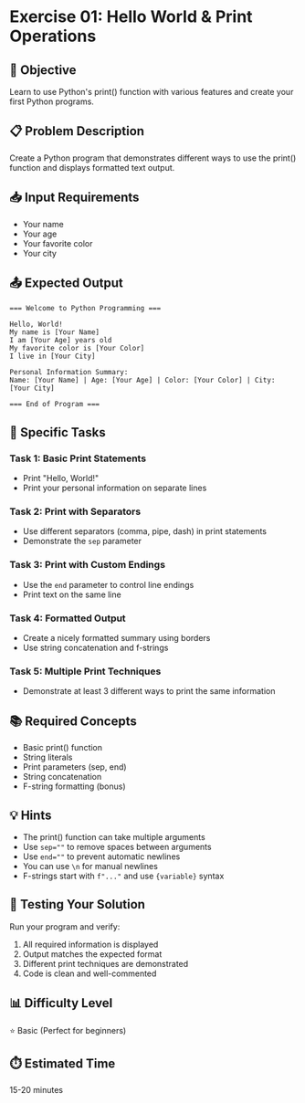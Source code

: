 # Exercise 01: Hello World & Print Operations

## 🎯 Objective

Learn to use Python's print() function with various features and create your first Python programs.

## 📋 Problem Description

Create a Python program that demonstrates different ways to use the print() function and displays formatted text output.

## 📥 Input Requirements

- Your name
- Your age
- Your favorite color
- Your city

## 📤 Expected Output

```
=== Welcome to Python Programming ===

Hello, World!
My name is [Your Name]
I am [Your Age] years old
My favorite color is [Your Color]
I live in [Your City]

Personal Information Summary:
Name: [Your Name] | Age: [Your Age] | Color: [Your Color] | City: [Your City]

=== End of Program ===
```

## 🎯 Specific Tasks

### Task 1: Basic Print Statements

- Print "Hello, World!"
- Print your personal information on separate lines

### Task 2: Print with Separators

- Use different separators (comma, pipe, dash) in print statements
- Demonstrate the `sep` parameter

### Task 3: Print with Custom Endings

- Use the `end` parameter to control line endings
- Print text on the same line

### Task 4: Formatted Output

- Create a nicely formatted summary using borders
- Use string concatenation and f-strings

### Task 5: Multiple Print Techniques

- Demonstrate at least 3 different ways to print the same information

## 📚 Required Concepts

- Basic print() function
- String literals
- Print parameters (sep, end)
- String concatenation
- F-string formatting (bonus)

## 💡 Hints

- The print() function can take multiple arguments
- Use `sep=""` to remove spaces between arguments
- Use `end=""` to prevent automatic newlines
- You can use `\n` for manual newlines
- F-strings start with `f"..."` and use `{variable}` syntax

## 🧪 Testing Your Solution

Run your program and verify:

1. All required information is displayed
2. Output matches the expected format
3. Different print techniques are demonstrated
4. Code is clean and well-commented

## 📊 Difficulty Level

⭐ Basic (Perfect for beginners)

## ⏱️ Estimated Time

15-20 minutes
